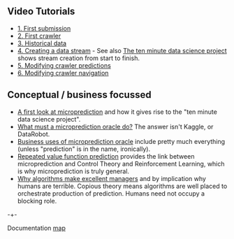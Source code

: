 ## Video Tutorials


- [1. First submission](https://microprediction.github.io/microprediction/video-python-1.html)
- [2. First crawler](https://microprediction.github.io/microprediction/video-python-2.html)
- [3. Historical data](https://microprediction.github.io/microprediction/video-python-3.html)
- [4. Creating a data stream](https://microprediction.github.io/microprediction/video-python-4.html)
         - See also [The ten minute data science project](https://vimeo.com/443203883) shows stream creation from start to finish. 
- [5. Modifying crawler predictions](https://microprediction.github.io/microprediction/video-python-5.html)
- [6. Modifying crawler navigation](https://microprediction.github.io/microprediction/video-python-6.html)


## Conceptual / business focussed 

- [A first look at microprediction](https://www.microprediction.com/welcome?hsLang=en) and how it gives rise to the "ten minute data science project". 
- [What must a microprediction oracle do?](https://www.microprediction.com/welcome-2?hsLang=en)  The answer isn't Kaggle, or DataRobot. 
- [Business uses of microprediction oracle](https://www.microprediction.com/welcome-3) include pretty much everything (unless "prediction" is in the name, ironically). 
 - [Repeated value function prediction](https://www.microprediction.com/welcome-4) provides the link between microprediction and Control Theory and Reinforcement Learning, which is why microprediction is truly general. 
- [Why algorithms make excellent managers](https://www.microprediction.com/welcome-5) and by implication why humans are terrible. Copious theory means algorithms are well placed to orchestrate production of prediction. Humans need not occupy a blocking role.


-+- 

Documentation [map](https://microprediction.github.io/microprediction/map.html)
 
